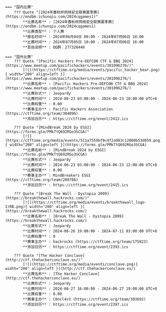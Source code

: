     === "国内比赛"
        ??? Quote "[2024年春秋杯网络安全联赛夏季赛](https://endbm.ichunqiu.com/2024cqgames1)"  
            **比赛名称** : [2024年春秋杯网络安全联赛夏季赛](https://endbm.ichunqiu.com/2024cqgames1)  
            **比赛类型** : 个人赛  
            **报名时间** : 2024年06月04日 00:00 - 2024年07月06日 18:00  
            **比赛时间** : 2024年07月05日 10:00 - 2024年07月06日 16:00  
            **其他说明** : QQ群：277328440  
                
    === "国外比赛"
        ??? Quote "[Pacific Hackers Pre-DEFCON CTF & BBQ 2024](https://www.meetup.com/pacifichackers/events/301096276/)"  
            [![](https://ctftime.org/media/events/pacific_hacker_bear.png){ width="200" align=left }](https://www.meetup.com/pacifichackers/events/301096276/)  
            **比赛名称** : [Pacific Hackers Pre-DEFCON CTF & BBQ 2024](https://www.meetup.com/pacifichackers/events/301096276/)  
            **比赛形式** : Jeopardy  
            **比赛时间** : 2024-06-23 03:00:00 - 2024-06-23 10:00:00 UTC+8  
            **比赛权重** : 0.00  
            **赛事主办** : Pacific Hackers Association (https://ctftime.org/team/304096)  
            **添加日历** : https://ctftime.org/event/2413.ics  
            
        ??? Quote "[MindBreak 2024 by ESGI](https://forms.gle/PMkTtQ692RGo3SCGA)"  
            [![](https://ctftime.org/media/events/511a7559bf9c4f2a983c12008b53d059.png){ width="200" align=left }](https://forms.gle/PMkTtQ692RGo3SCGA)  
            **比赛名称** : [MindBreak 2024 by ESGI](https://forms.gle/PMkTtQ692RGo3SCGA)  
            **比赛形式** : Jeopardy  
            **比赛时间** : 2024-06-23 03:00:00 - 2024-06-23 12:00:00 UTC+8  
            **比赛权重** : 0.00  
            **赛事主办** : MindBreakers ESGI (https://ctftime.org/team/280786)  
            **添加日历** : https://ctftime.org/event/2415.ics  
            
        ??? Quote "[Break The Wall - Dystopia 2099](https://breakthewall.hackrocks.com/)"  
            [![](https://ctftime.org/media/events/breakthewall_logo-IrRB.png){ width="200" align=left }](https://breakthewall.hackrocks.com/)  
            **比赛名称** : [Break The Wall - Dystopia 2099](https://breakthewall.hackrocks.com/)  
            **比赛形式** : Jeopardy  
            **比赛时间** : 2024-06-26 19:00:00 - 2024-07-11 03:00:00 UTC+8  
            **比赛权重** : 0  
            **赛事主办** : hackrocks (https://ctftime.org/team/175823)  
            **添加日历** : https://ctftime.org/event/2393.ics  
            
        ??? Quote "[The Hacker Conclave](http://ctf.thehackerconclave.es/)"  
            [![](https://ctftime.org/media/events/conclave.png){ width="200" align=left }](http://ctf.thehackerconclave.es/)  
            **比赛名称** : [The Hacker Conclave](http://ctf.thehackerconclave.es/)  
            **比赛形式** : Jeopardy  
            **比赛时间** : 2024-06-27 16:00:00 - 2024-06-27 19:00:00 UTC+8  
            **比赛权重** : 0.00  
            **赛事主办** : C0ncl4v3 (https://ctftime.org/team/303692)  
            **添加日历** : https://ctftime.org/event/2397.ics  
            